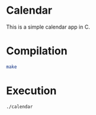 # Calendar

This is a simple calendar app in C.

# Compilation

```bash
make
```

# Execution

```bash
./calendar
```